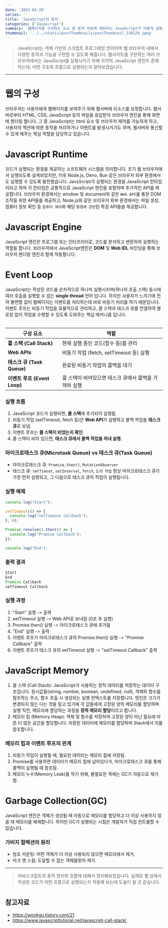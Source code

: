 ```yaml
---
date: '2023-02-20'
series: ''
title: 'JavaScript의 동작'
categories: ['Javascript']
summary: '웹페이지를 구성하는 요소 중 동작 부분에 해당하는 JavaScript가 어떻게 실행되는지 이해해보자'
thumbnail: '../../static/postThumbnails/postThumbnail_230220.jpeg'
---
```


> JavaScript는 객체 기반의 스크립트 프로그래밍 언어이며 웹 브라우저 내에서 다양한 동작과 기능을 구현할 수 있도록 해줍니다. 웹사이트를 구현하는 여러 브라우저에서는 JavaScript를 실행시키기 위해 각각의 JavaScript 엔진이 존재하는데, 어떤 구조와 흐름으로 실행되는지 알아보겠습니다.

---

# 웹의 구성

브라우저는 사용자에게 웹페이지를 보여주기 위해 웹서버에 리소스를 요청합니다. 웹서버로부터 HTML, CSS, JavaScript 등의 파일을 응답받아 브라우저 엔진을 통해 화면에 렌더링 합니다. 그 중 JavaScript는 html 요소 및 브라우저 제어를 가능하게 하고, 사용자의 액션에 따른 동작을 처리하거나 이벤트를 발생시키기도 하며, 웹서버와 통신할 수 있게 해주는 핵심 역할을 담당하고 있습니다.<br>

# Javascript Runtime
코드가 실행되는 환경을 제공하는 소프트웨어 시스템을 의미합니다. 초기 웹 브라우저에서 실행되도록 설계되었지만, 이후 Node.js, Deno, Bun 같은 브라우저 외부 환경에서도 실행할 수 있도록 발전했습니다. JavsScript가 실행되는 환경을 JavaScript 런타임이라고 하며 각 런타임은 공통적으로 JavaScript 엔진을 포함하며 추가적인 API를 제공합니다. 브라우저 환경에서는 window 및 document와 같은 `Web API`를 통한 DOM 조작을 위한 API들를 제공하고, Node.js와 같은 브라우저 외부 환경에서는 파일 생성, 컴퓨터 정보 확인 등 `컴퓨터 제어`와 해당 `환경에 관련`된 특정 API들을 제공합니다.

# Javascript Engine
JavaScript 엔진은 프로그램 또는 인터프리터로, 코드를 분석하고 변환하여 실행하는 역할을 합니다. 브라우저에서 JavaScript엔진은 **DOM** 및 **Web IDL** 바인딩을 통해 브라우저 렌더링 엔진과 함께 작동합니다.

# Event Loop
JavaScript는 작성된 코드를 순차적으로 하나씩 실행시키며(하나의 호출 스택) 동시에 여러 호출을 실행할 수 없는 **single thread** 언어 입니다. 하지만 사용자가 느끼기에 전혀 불편함 없이 웹페이지는 이벤트를 처리하는데 바로 비동기 처리를 하기 때문입니다.
이벤트 루프는 비동기 작업을 효율적으로 관리하고, 콜 스택과 태스크 큐를 연결하여 블로킹 없이 작업을 수행할 수 있도록 도와주는 핵심 매커니즘 입니다.   
<br>

| 구성 요소                    | 역할                                                  |
| ---------------------------- | ----------------------------------------------------- |
| **콜 스택 (Call Stack)**     | 현재 실행 중인 코드(함수 등)를 관리                   |
| **Web APIs**                 | 비동기 작업 (fetch, setTimeout 등) 실행               |
| **태스크 큐 (Task Queue)**   | 완료된 비동기 작업의 콜백을 대기                      |
| **이벤트 루프 (Event Loop)** | 콜 스택이 비어있으면 태스크 큐에서 콜백을 가져와 실행 |

### 실행 흐름
1. JavaScript 코드가 실행되면, **콜 스택**에 추가되어 실행됨.
2. 비동기 작업 (setTimeout, fetch 등)은 **Web API**가 실행하고 콜백 작업을 **태스크 큐**로 보냄.
3. 이벤트 루프는 **콜 스택이 비었는지 확인**.
4. 콜 스택이 비어 있으면, **태스크 큐에서 콜백 작업을 꺼내 실행**.

### 마이크로태스크 큐(Microtask Queue) vs 태스크 큐(Task Queue)
- 마이크로태스크 큐: `Promise.then()`, `MutationObserver`
- 태스크 큐: `setTimout`, `setInterval`, `fetch`, `I/O 작업`
항상 마이크로태스크 큐가 가장 먼저 실행되고, 그 다음으로 태스크 큐의 작업이 실행됩니다.

### 실행 예제
```javascript
console.log("Start");

setTimeout(() => {
  console.log("setTimeout Callback");
}, 0);

Promise.resolve().then(() => {
  console.log("Promise Callback");
});

console.log("End");
```

### 출력 결과
```javascript
Start
End
Promise Callback
setTimeout Callback
```

### 실행 과정
1. "Start" 실행 -> 출력
2. setTimeout 실행 -> Web API로 보내짐 (0초 후 실행)
3. Promise.then() 실행 -> 마이크로태스크 큐에 추가됨
4. "End" 실행 -> 출력
5. 이벤트 루프가 마이크로태스크 큐의 Promise.then() 실행 -> "Promise Callback" 출력
6. 이벤트 루프가 태스크 큐의 setTimeout 실행 -> "setTimeout Callback" 출력

# JavaScript Memory
1. 콜 스택 (Call Stack): JavaScript가 사용하는 정적 데이터를 저장하는 데이터 구조입니다. 원시값들(string, number, boolean, undefined, null), 객체와 함수를 참조하는 주소, 함수 호출 시 생성되는 실행 컨텍스트를 저장합니다. 엔진은 크기가 변경되지 않는 다는 것을 알고 있기에 각 값들에게 고정된 양의 메모리를 할당하며 실행 직전, 메모리에 할당하는 과정을 **정적 메모리 할당**이라고 합니다.
2. 메모리 힙 (Memory Heap): 객체 및 함수를 저장하며 고정된 양이 아닌 필요에 따른 더 많은 공간을 할당합니다. 저장된 데이터에 메모리를 할당하며 Stack에서 이를 참조합니다.

### 메모리 힙과 이벤트 루프의 관계
1. 비동기 작업이 실행될 때, 필요한 데이터는 메모리 힙에 저장됨.
2. Promise를 사용하면 데이터가 메모리 힙에 남아있다가, 마이크로태스크 큐를 통해 콜백이 실행될 때 참조됨.
3. 메모리 누수(Memory Leak)를 막기 위해, 불필요한 객체는 GC가 자동으로 제거함.

# Garbage Collection(GC)
JavaScript 엔진은 객체가 생성될 때 자동으로 메모리를 할당하고 더 이상 사용하지 않을 때 메모리를 해제합니다. 하지만 GC가 실행되는 시점은 개발자가 직접 컨트롤할 수 없습니다.


### 가비지 컬렉션의 원리
- 참조 카운팅: 어떤 객체가 더 이상 사용되지 않으면 메모리에서 제거.
- 마크 앤 스윕: 도달할 수 없는 객체를찾아 제거.

---

> 자바스크립트의 동작 원리와 흐름에 대해서 정리해보았습니다. 실제로 웹 상에서 작성한 코드가 어떤 흐름으로 실행되는지 적용해 보는데 도움이 될 것 같습니다.

#

## 참고자료

- [<https://wookgu.tistory.com/21>](https://wookgu.tistory.com/21)
- [<https://www.javascripttutorial.net/javascript-call-stack/>](https://www.javascripttutorial.net/javascript-call-stack/)
